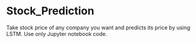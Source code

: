 # Stock_Prediction
Take stock price of any company you want and predicts its price by using LSTM. Use only Jupyter notebook code.

